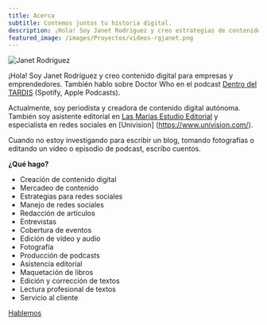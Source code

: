 ```yaml
---
title: Acerca
subtitle: Contemos juntos tu historia digital.
description: ¡Hola! Soy Janet Rodríguez y creo estrategias de contenidos digitales y redes sociales para empresas y emprendedores.
featured_image: /images/Proyectos/videos-rgjanet.png
---
```


![Janet Rodríguez](https://www.rgjanet.com/images/rgjanet-4.png)

¡Hola! Soy Janet Rodríguez y creo contenido digital para empresas y emprendedores. También hablo sobre Doctor Who en el podcast [Dentro del TARDIS](http://www.anchor.com/dentrodeltardis) (Spotify, Apple Podcasts).

Actualmente, soy periodista y creadora de contenido digital autónoma. También soy asistente editorial en [Las Marías Estudio Editorial](http://www.lasmariaseditorial.com) y especialista en redes sociales en [Univision] (https://www.univision.com/).

Cuando no estoy investigando para escribir un blog, tomando fotografías o editando un vídeo o episodio de podcast, escribo cuentos.

**¿Qué hago?**

* Creación de contenido digital
* Mercadeo de contenido
* Estrategias para redes sociales
* Manejo de redes sociales
* Redacción de artículos
* Entrevistas
* Cobertura de eventos
* Edición de vídeo y audio
* Fotografía
* Producción de podcasts
* Asistencia editorial
* Maquetación de libros
* Edición y corrección de textos
* Lectura profesional de textos
* Servicio al cliente

<a href="mailto:janet@rgjanet.com" class="button button--large">Hablemos</a>
